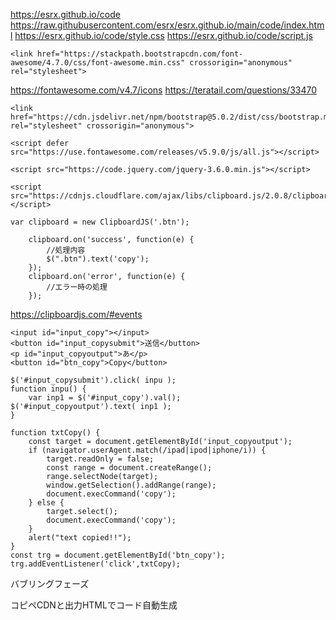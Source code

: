 https://esrx.github.io/code
https://raw.githubusercontent.com/esrx/esrx.github.io/main/code/index.html
https://esrx.github.io/code/style.css
https://esrx.github.io/code/script.js
```
<link href="https://stackpath.bootstrapcdn.com/font-awesome/4.7.0/css/font-awesome.min.css" crossorigin="anonymous" rel="stylesheet">
```
https://fontawesome.com/v4.7/icons
https://teratail.com/questions/33470
```
<link href="https://cdn.jsdelivr.net/npm/bootstrap@5.0.2/dist/css/bootstrap.min.css" rel="stylesheet" crossorigin="anonymous">
```
```
<script defer src="https://use.fontawesome.com/releases/v5.9.0/js/all.js"></script>
```

```
<script src="https://code.jquery.com/jquery-3.6.0.min.js"></script>
```

```
<script src="https://cdnjs.cloudflare.com/ajax/libs/clipboard.js/2.0.8/clipboard.min.js"></script>
```
```
var clipboard = new ClipboardJS('.btn');

    clipboard.on('success', function(e) {
        //処理内容
        $(".btn").text('copy');
    });
    clipboard.on('error', function(e) {
        //エラー時の処理
    });
```
https://clipboardjs.com/#events


```
<input id="input_copy"></input>
<button id="input_copysubmit">送信</button>
<p id="input_copyoutput">あ</p>
<button id="btn_copy">Copy</button>
```
```
$('#input_copysubmit').click( inpu );
function inpu() {
    var inp1 = $('#input_copy').val();
$('#input_copyoutput').text( inp1 );
}

function txtCopy() {
    const target = document.getElementById('input_copyoutput');
    if (navigator.userAgent.match(/ipad|ipod|iphone/i)) {
        target.readOnly = false;
        const range = document.createRange();
        range.selectNode(target);
        window.getSelection().addRange(range);
        document.execCommand('copy');
    } else {
        target.select();
        document.execCommand('copy');
    }
    alert("text copied!!");
}
const trg = document.getElementById('btn_copy');
trg.addEventListener('click',txtCopy);
```
バブリングフェーズ

コピペCDNと出力HTMLでコード自動生成
